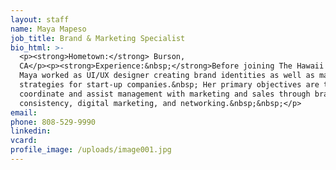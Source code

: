 ```yaml
---
layout: staff
name: Maya Mapeso
job_title: Brand & Marketing Specialist
bio_html: >-
  <p><strong>Hometown:</strong> Burson,
  CA</p><p><strong>Experience:&nbsp;</strong>Before joining The Hawaii Group
  Maya worked as UI/UX designer creating brand identities as well as marketing
  strategies for start-up companies.&nbsp; Her primary objectives are to
  coordinate and assist management with marketing and sales through brand
  consistency, digital marketing, and networking.&nbsp;&nbsp;</p>
email:
phone: 808-529-9990
linkedin:
vcard:
profile_image: /uploads/image001.jpg
---
```


